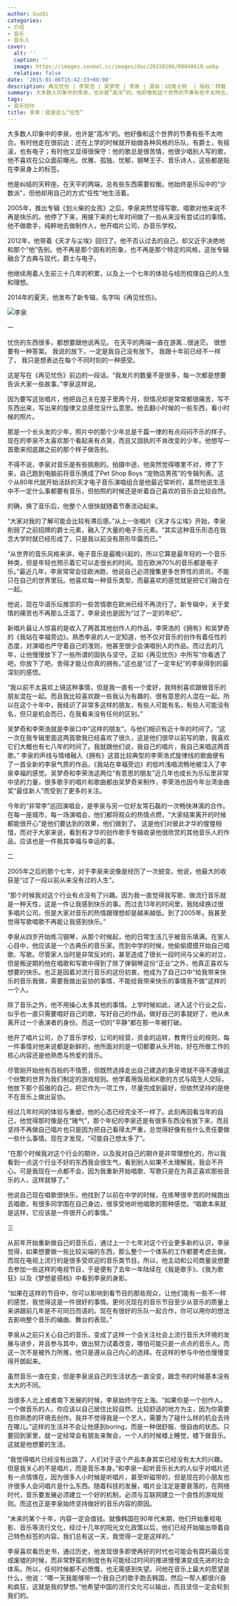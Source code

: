 ```yaml
---
author: GuoQi
categories:
- 介绍
- 音乐
- 音乐人
cover:
  alt: ''
  caption: ''
  image: https://images.soomal.cc/images/doc/20150106/00048610.webp
  relative: false
date: '2015-01-06T15:42:33+08:00'
description: 再见忧伤 | 李荣浩 | 吴梦奇 | 李泉 | 源自：GQ男士网  | 版权：转载 |  平均/总评分：10.00/40
summary: 大多数人印象中的李泉，也许是“高冷”的。他好像和这个世界的节奏有些不太吻合。有时他走在很前边：还在上学的时候就开始做各种风格的乐队，有爵士，有摇滚，也有电子；有时他又显得很保守：他的歌总是很苦情，他很少唱别人写的歌，他不喜欢在公众面前曝光。优雅、孤独、忧郁，钢琴王子、音乐诗人，这些都是贴在李泉身上的标签……
tags:
- 音乐创作
title: 李泉：就是这么“任性”
---
```


大多数人印象中的李泉，也许是“高冷”的。他好像和这个世界的节奏有些不太吻合。有时他走在很前边：还在上学的时候就开始做各种风格的乐队，有爵士，有摇滚，也有电子；有时他又显得很保守：他的歌总是很苦情，他很少唱别人写的歌，他不喜欢在公众面前曝光。优雅、孤独、忧郁，钢琴王子、音乐诗人，这些都是贴在李泉身上的标签。

他是纠结的天秤座。在天平的两端，总有些东西需要权衡。他始终是乐坛中的“少数派”，但他却用自己的方式“任性”地生活着。

2005年，推出专辑《划火柴的女孩》之后，李泉突然觉得写歌、唱歌对他来说不再是快乐的。他停了下来，用接下来的七年时间做了一些从来没有尝试过的事情。他不做歌手，纯粹地去做制作人，他开唱片公司，办音乐学校。

2012年，他带着《天才与尘埃》回归了。他不否认过去的自己，却又近乎决绝地和那个“他”告别。他不再是那个固有的形象，也不再是那个特定的风格，这张专辑融合了古典与现代，爵士与电子。

他继续用着人生前三十几年的积累，以及上一个七年的体验与经历梳理自己的人生和理想。

2014年的夏天，他发布了新专辑，名字叫《再见忧伤》。

![李泉](https://images.soomal.cc/images/doc/20150106/00048610.webp)





一

忧伤的东西很多，都想要跟他说再见。
在天平的两端一直在游离…很迷茫。
很想要有一种答案。
我说的放下，一定是我自己没有放下。
我跟十年前已经不一样了，
我只是想表达在每个不同时刻的一种感受。

这是写在《再见忧伤》前边的一段话。“我发片的数量不是很多，每一次都是想要告诉大家一些故事。”李泉这样说。

因为要写这张唱片，他把自己关在屋子里两个月，但情况却是常常都很痛苦，写不东西出来，写出来的旋律又总感觉没什么意思。他去翻小时候的一些东西，看小时候的照片。

那是一个长头发的少年，照片中的那个少年总是千篇一律的有点闷闷不乐的样子。现在的李泉不太喜欢那个看起来有点臭，而且又固执的不肯改变的少年。他想写一首歌来彻底跟之前的那个样子做告别。

不得不说，李泉对音乐是有些挑剔的。拍摄中途，他突然觉得哪里不对，停了下来，自己跑到电脑前将音乐换成了Pet Shop Boys “宠物店男孩”的专辑列表。这个从80年代就开始活跃的天才电子音乐演唱组合是他最近常听的，虽然他说生活中不一定什么事都要有音乐，但拍照的时候还是听着自己喜欢的音乐会比较自然。

的确，换了音乐后，他整个人很快就随着节奏流动起来。

“大家对我的了解可能会比较有滞后感。”从上一张唱片《天才与尘埃》开始，李泉削弱了之前招牌的爵士元素，融入了大量的电子乐元素。“其实这种音乐形态在我念大学时就已经形成了，只是我以前没有原形毕露而已。”

“从世界的音乐风格来讲，电子音乐是最晚兴起的，所以它算是最年轻的一个音乐种类，但是年轻也预示着它可以走很长的时间。现在欧洲70%的音乐都是电子乐。”最近几年，李泉常常会往欧洲跑，他说自己必须搜集更多世界性的资讯，不能只在自己的世界里玩。他喜欢每一种音乐类型，而最喜欢的感觉就是把它们融合在一起。

他说，现在华语乐坛推崇的一些苦情歌在欧洲已经不再流行了。新专辑中，关于爱情的痛苦也不再那么泛滥了，李泉说也是因为“过了一定的年纪”。

新唱片最让人惊喜的是收入了两首其他创作人的作品，李荣浩的《拥有》和吴梦奇的《我站在幸福旁边》。熟悉李泉的人一定知道，他不仅对音乐的创作有着任性的态度，对演唱也严守着自己的准则，他甚至很少会演唱别人的作品。而过去的几年，让他慢慢放下了一些所谓的固执与坚守。正如《再见忧伤》中所写“你看透了吧，你放下了吧，舍得才能让你真的拥有。”这也是“过了一定年纪”的李泉得到的最深刻的感悟。

“我以前不太喜欢上镜这种事情，但是我一直有一个爱好，我特别喜欢跟做音乐的朋友混在一起。而且我比较喜欢跟一些我认为有趣的、很有意思的人混在一起。所以在这个十年中，我结识了非常多这样的朋友，有些人可能有名，有些人可能没有名，但只是机会而已，在我看来没有任何的区别。”

吴梦奇和李荣浩就是李泉口中“这样的朋友”。与他们相识有近十年的时间了。“这一次在我专辑里面这两首歌我已经喜欢了很久，这是他们很早以前写的歌，我喜欢它们大概也有七八年的时间了。我就跟他们说，我自己的唱片，我自己来唱这两首歌。” 李泉的声线与情绪融入《拥有》这首比较典型的李荣浩式旋律线的歌曲便有了一首全新的李泉气质的作品，《我站在幸福旁边》的低吟浅唱流畅地被注入了李泉幸福的感觉。吴梦奇和李荣浩这两位“有意思的朋友”近几年也成长为乐坛里非常中坚的力量，很多歌手的唱片和歌曲都由吴梦奇来制作，李荣浩也因今年台湾金曲奖“最佳新人”而受到了更多的关注。

今年的“非常李”巡回演唱会，是李泉与另一位好友常石磊的一次畅快淋漓的合作。在每一座城市，每一场演唱会，他们都将观众的热情点燃，“大家结束离开的时候都能很开心”是他们要达到的效果，他们做到了。
这是他们对彼此才华的惺惺相惜，而对于大家来说，看到有才华的创作歌手专辑收录他很欣赏的其他音乐人的作品，应该也是一件极其幸福与幸运的事。

二

2005年之后的那个七年，对于李泉来说像是经历了一次蜕变。他说，他最大的收获是“过了一段以前从来没有过的人生”。

“那个时候我对这个行业有点没有了兴趣。因为我一直觉得我写歌、做流行音乐就是一种天性，这是一件让我感到快乐的事。而过去13年的时间里，我陆续换过很多唱片公司，但是大家对音乐的热情跟理想却是越来越低。到了2005年，我甚至觉得写歌唱歌不再能让我感到快乐。”

李泉从四岁开始练习钢琴，从那个时候起，他的日常生活几乎被音乐填满。在家人心目中，他应该是一个古典乐的音乐家。而到中学的时候，他偷偷摸摸开始自己唱歌、写歌。尽管家人当时是非常反对的，甚至造成了很长一段时间与父亲的对立，但是叛逆期的他在唱歌和写歌中得到了除了弹钢琴这份“正业”之外，他真正喜欢与想要的快乐。也正是因着对流行音乐的这份初衷，他成为了自己口中“给我带来快乐的音乐我做，需要我做出妥协的事情，不能给我带来快乐的事情我不做”这样的一个人。

除了音乐之外，他不用操心太多其他的事情。上学时候如此，进入这个行业之后，似乎也一直只需要唱好自己的歌，写好自己的作品，做好自己的事就好了，他从未离开过一个表演者的身份。而这一切的“平静”都在那一年被打破。

他开了唱片公司，办了音乐学校，公司的经营，资金的运转，教育行业的规则，每一件事情对他来说都是新鲜的，他所面对的是一切都要从头开始，好在所做工作的核心内容还是他熟悉与热爱的音乐。

尽管刚开始他有百般的不情愿，但既然选择走出自己建造的象牙塔就不得不遵循这个纷繁的世界为我们制定的游戏规则。他学着用饭局和K歌的方式与陌生人交际，他放下那个孤傲的自己，把它作为一项工作，尽量完成到最好，但依然坚持的是绝不在音乐上做出妥协。

经过几年时间的体验与重塑，他的心态已经完全不一样了。此刻再回看当年的自己，他觉得那时像是在“赌气”，那个年纪的李泉还是有很多东西没有放下来，而且坚持不再做自己唱片也只是因为把自己看得太严重，总觉得好像有些什么责任要做一些什么事情。现在才发现，“可能自己想太多了”。

“在那个时候我对这个行业的期许，以及我对自己的期许是非常理想化的，所以我看到一点这个行业不好的东西我会很生气，看到别人如果不太理解我，我会不开心。可是我现在一点都不会，因为我重新开始唱歌、写歌只是在为真正喜欢那些音乐的人，这样就够了。”

他说自己现在唱歌很快乐，他找到了以前在中学的时候，在练琴很辛苦的时候跑出去唱歌，有很多同学围在自己身边，很享受地听他唱歌的那种感觉。“唱歌本来就是这样，它应该是一件很开心的事情。”

三

从前年开始重新做自己的音乐后，通过上一个七年对这个行业更多新的认识，李泉觉得，如果想要做一些比较尖端的东西，那么整个一个体系的工作都要考虑去做，而现在电视上流行的是很多受欢迎的音乐类节目。所以，他主动和公司商量说想要去参加一些这样的电视节目，于是便有了去年一年陆续在《我是歌手》、《我为歌狂》以及《梦想星搭档》中看到李泉的身影。

“如果在这样的节目中，你可以影响到看节目的那些观众，让他们能有一些不一样的感觉，我觉得这是一件很好的事情。更何况现在的音乐节目至少从音乐的质量上来讲跟前几年是不可同日而语的。现在有很好的乐队一起合作，你可以用你的想法去影响整个音乐的编曲、舞台的表现。”

李泉从之前只关心自己的音乐，变成了这样一个会关注社会上流行音乐大环境的发展与进步，并且参与其中，做出努力试着改变，哪怕可能只是一点点的音乐人。而这一次不是被外力所推，他只是遵从自己内心的选择。在这样的参与中他也慢慢变得开朗起来。

虽然音乐一直在变，但是李泉说自己的生活状态一直没变，跟念书的时候基本没有太大的不同。

当很多人北上或者南下发展的时候，李泉始终守在上海。“如果你是一个创作人，一个做音乐的人，你应该以自己居住比较自然、比较舒适的地方为主，因为你需要在你熟悉的环境去创作。我并不觉得我是一个艺人，需要为了碰什么样的机会去待在哪儿。”这样的生活并不会让他感到boring，而是一种很舒服、很自由的状态。只要回到家里，就一定经常会有朋友来聚会，一个人的时候楼上睡觉，楼下做音乐。这就是他想要的生活。

“我觉得唱片已经没有出路了，人们对于这个产品本身其实已经没有太大的兴趣。但是我关心的不是唱片，而是音乐本身。”和李泉一起听音乐长大的人似乎对唱片还有一点情愫在，因为很多人小时候是听唱片，甚至听磁带的，但是现在的小朋友也许很多人会问唱片是什么东西。随着科技的发展，唱片业注定是要衰落的，在网络时代，音乐要发展必须建立一个好的机制，必须与互联网建立一个良性的游戏规则。而这也正是李泉始终坚持做好的音乐内容的原因。

“未来的某个十年，内容一定会值钱。就像韩国在90年代末期，他们开始重视电影、音乐等流行文化，经过十几年的阳光文化政策以后，他们已经开始输出带着自己特色标签的内容。我们总有这一天，我觉得一定是这样的。”

李泉喜欢看历史书，通过历史，他发现很多即使再好的时代也可能会有腐朽最后变成废墟的时候，而非常野蛮的制度也有可能经过时间的推进慢慢演变成先进的社会体系。所以，任何时候都不必愤慨，也无需感到失望。问他在音乐上最大的愿望是什么，他说：“哪一天我能够带一个我自己的歌手跑去韩国，然后一帮人都很兴奋和疯狂，这就是我的梦想。”他希望中国的流行文化可以输出，而且坚信一定会轮到我们的。